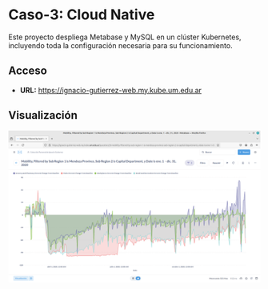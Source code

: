 # Caso-3: Cloud Native

Este proyecto despliega Metabase y MySQL en un clúster Kubernetes, incluyendo toda la configuración necesaria para su funcionamiento.


## Acceso

- **URL:** https://ignacio-gutierrez-web.my.kube.um.edu.ar

## Visualización
![Imagen de la Visualizacion ](https://github.com/Ignacio-Gutierrez/Teleinformatica/blob/main/Caso3/MetabaseVisualizacionCaso3.png)
